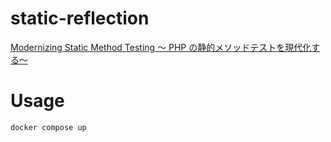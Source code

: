 # static-reflection

[Modernizing Static Method Testing 〜 PHP の静的メソッドテストを現代化する〜](https://fortee.jp/phpcon-kansai2025/proposal/78b68ac9-c372-4b4c-8590-370c03b8c64f)

# Usage

`docker compose up`
